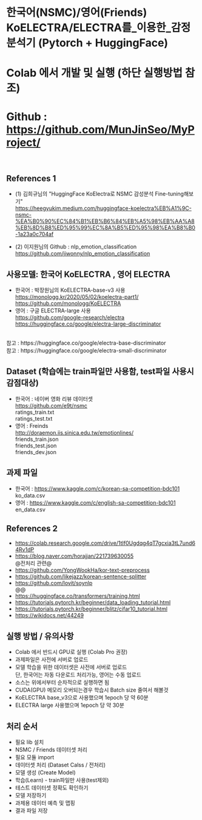 # 한국어(NSMC)/영어(Friends) KoELECTRA/ELECTRA를_이용한_감정분석기 (Pytorch + HuggingFace)
# Colab 에서 개발 및 실행 (하단 실행방법 참조)
# Github : https://github.com/MunJinSeo/MyProject/
<br>

## References 1
- (1) 김희규님의 "HuggingFace KoElectra로 NSMC 감성분석 Fine-tuning해보기"<br>
https://heegyukim.medium.com/huggingface-koelectra%EB%A1%9C-nsmc-%EA%B0%90%EC%84%B1%EB%B6%84%EB%A5%98%EB%AA%A8%EB%8D%B8%ED%95%99%EC%8A%B5%ED%95%98%EA%B8%B0-1a23a0c704af

- (2) 이지원님의 Github : nlp_emotion_classification <br>
https://github.com/jiwonny/nlp_emotion_classification

## 사용모델: 한국어 KoELECTRA , 영어 ELECTRA
- 한국어 : 박장원님의 KoELECTRA-base-v3 사용<br>
https://monologg.kr/2020/05/02/koelectra-part1/<br>
https://github.com/monologg/KoELECTRA
- 영어 : 구글 ELECTRA-large 사용<br>
https://github.com/google-research/electra <br>
https://huggingface.co/google/electra-large-discriminator<br>
<br>
참고 : https://huggingface.co/google/electra-base-discriminator<br>
참고 : https://huggingface.co/google/electra-small-discriminator<br>

## Dataset (학습에는 train파일만 사용함, test파일 사용시 감점대상)
- 한국어 : 네이버 영화 리뷰 데이터셋<br>
https://github.com/e9t/nsmc <br>
ratings_train.txt <br>
ratings_test.txt
- 영어 : Freinds <br>
http://doraemon.iis.sinica.edu.tw/emotionlines/ <br>
friends_train.json <br>
friends_test.json <br>
friends_dev.json

## 과제 파일
- 한국어 : https://www.kaggle.com/c/korean-sa-competition-bdc101 <br>
ko_data.csv
- 영어 : https://www.kaggle.com/c/english-sa-competition-bdc101 <br>
en_data.csv

## References 2
- https://colab.research.google.com/drive/1tIf0Ugdqg4qT7gcxia3tL7und64Rv1dP
- https://blog.naver.com/horajjan/221739630055
<br>@전처리 관련@<br>
- https://github.com/YongWookHa/kor-text-preprocess
- https://github.com/likejazz/korean-sentence-splitter
- https://github.com/lovit/soynlp
<br>@@<br>
- https://huggingface.co/transformers/training.html
- https://tutorials.pytorch.kr/beginner/data_loading_tutorial.html
- https://tutorials.pytorch.kr/beginner/blitz/cifar10_tutorial.html
- https://wikidocs.net/44249


## 실행 방법 / 유의사항
- Colab 에서 반드시 GPU로 실행 (Colab Pro 권장)
- 과제파일은 사전에 서버로 업로드
- 모델 학습을 위한 데이터셋은 사전에 서버로 업로드<br>
  단, 한국어는 자동 다운로드 처리가능, 영어는 수동 업로드
- 소스는 위에서부터 순차적으로 실행하면 됨
- CUDA(GPU) 메모리 오버되는경우 학습시 Batch size 줄여서 해볼것
- KoELECTRA base_v3으로 사용했으며 1epoch 당 약 60분
- ELECTRA large 사용했으며 1epoch 당 약 30분


## 처리 순서 
- 필요 lib 설치
- NSMC / Friends 데이터셋 처리
- 필요 모듈 import
- 데이터셋 처리 (Dataset Calss / 전처리)
- 모델 생성 (Create Model)
- 학습(Learn) - train파일만 사용(test제외)
- 테스트 데이터셋 정확도 확인하기
- 모델 저장하기
- 과제용 데이터 예측 및 맵핑
- 결과 파일 저장




